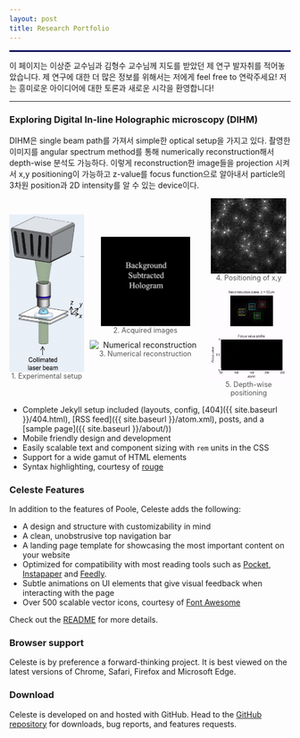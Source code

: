 ```yaml
---
layout: post
title: Research Portfolio
---
```


<hr style='border : 1.5px solid navy;'>

이 페이지는 이상준 교수님과 김형수 교수님께 지도를 받았던 제 연구 발자취를 적어놓았습니다. 제 연구에 대한 더 많은 정보를 위해서는 저에게 feel free to 연락주세요! 저는 흥미로운 아이디어에 대한 토론과 새로운 시각을 환영합니다!
<!-- Celeste is a lightweight Jekyll theme that features a minimalist, content-first design. It places your content center stage and lets your readers view them in a clutter-free environment without visual distractions. It is based on [Poole](https://github.com/poole/poole), the Jekyll butler, by [@mdo](https://github.com/mdo). -->

<hr>

### Exploring Digital In-line Holographic microscopy (DIHM)

DIHM은 single beam path를 가져서 simple한 optical setup을 가지고 있다. 촬영한 이미지를 angular spectrum method를 통해 numerically reconstruction해서 depth-wise 분석도 가능하다. 이렇게 reconstruction한 image들을
projection 시켜서 x,y positioning이 가능하고 z-value를 focus function으로 알아내서 particle의 3차원 position과 2D intensity를 알 수 있는 device이다.


<div style="display: flex; align-items: center;gap: 10px;">
  <figure style="margin: 0; text-align: center;">
    <img src="/Research/figures/DIHMsetup.jpg" alt="Experimental setup" style="width: 200px; height: auto; display: block; margin: 0 auto;">
    <figcaption style="font-size: 0.9em; color: #555;">1. Experimental setup</figcaption>
  </figure>
  <div style="display: flex; flex-direction: column;gap: 10px;">
    <figure style="margin: 0; text-align: center;">
      <img src="/Research/figures/image3.gif" alt="Acquired images" style="width: 160px; height: auto; margin-bottom: 30px; display: block; margin: 0 auto;">
      <figcaption style="font-size: 0.9em; color: #555;">2. Acquired images</figcaption>
    </figure>
    <figure style="margin: 0; text-align: center;">
      <img src="/Research/figures/image5.gif" alt="Numerical reconstruction" style="width: 200px; height: auto; display: block; margin: 0 auto;">
      <figcaption style="font-size: 0.9em; color: #555;">3. Numerical reconstruction</figcaption>
    </figure>
  </div>
  <div style="display: flex; flex-direction: column;gap: 10px;">
    <figure style="margin: 0; text-align: center;">
      <img src="/Research/figures/image6.jpeg" alt="Acquired images" style="width: 135px; height: auto; margin-bottom: 10px; display: block; margin: 0 auto;">
      <figcaption style="font-size: 0.9em; color: #555;">4. Positioning of x,y</figcaption>
    </figure>
    <figure style="margin: 0; text-align: center;">
      <img src="/Research/figures/image8.gif" alt="Numerical reconstruction" style="width: 225px; height: auto; display: block; margin: 0 auto;">
      <figcaption style="font-size: 0.9em; color: #555;">5. Depth-wise positioning</figcaption>
    </figure>
  </div>
</div>

<!--
<div style="display: flex; align-items: center;">
  <figure style="margin: 0; text-align: center;">
    <img src="/Research/figures/DIHMsetup.jpg" alt="Experimental setup" style="max-width: 60%; height: auto; display: block; margin: 0 auto;">
    <figcaption style="font-size: 0.9em; color: #555;">Experimental setup</figcaption>
  </figure>
  <div style="display: flex; flex-direction: column;">
    <figure style="margin: 0; text-align: center;">
      <img src="/Research/figures/image3.gif" alt="Acquired images" style="max-width: 170%; height: auto; margin-bottom: 10px; display: block; margin: 0 auto;">
      <figcaption style="font-size: 0.9em; color: #555;">Acquired images</figcaption>
    </figure>
    <figure style="margin: 0; text-align: center;">
      <img src="/Research/figures/image5.gif" alt="Numerical reconstruction" style="max-width: 80%; height: auto; display: block; margin: 0 auto;">
      <figcaption style="font-size: 0.9em; color: #555;">Numerical reconstruction</figcaption>
    </figure>
  </div>
  <div style="display: flex; flex-direction: column;">
    <figure style="margin: 0; text-align: center;">
      <img src="/Research/figures/image6.jpeg" alt="Acquired images" style="max-width: 100%; height: auto; margin-bottom: 10px; display: block; margin: 0 auto;">
      <figcaption style="font-size: 0.9em; color: #555;">Positioning of x,y</figcaption>
    </figure>
    <figure style="margin: 0; text-align: center;">
      <img src="/Research/figures/image8.gif" alt="Numerical reconstruction" style="max-width: 110%; height: auto; display: block; margin: 0 auto;">
      <figcaption style="font-size: 0.9em; color: #555;">Depth-wise positioning</figcaption>
    </figure>
  </div>
</div>
-->
<!--Poole is the Jekyll Butler, serving as an upstanding and effective foundation for Jekyll themes by [@mdo](https://github.com/mdo). Poole, and all its derivatives (like Celeste) includes the following:-->

* Complete Jekyll setup included (layouts, config, [404]({{ site.baseurl }}/404.html), [RSS feed]({{ site.baseurl }}/atom.xml), posts, and a [sample page]({{ site.baseurl }}/about/))
* Mobile friendly design and development
* Easily scalable text and component sizing with `rem` units in the CSS
* Support for a wide gamut of HTML elements
* Syntax highlighting, courtesy of [rouge](https://github.com/jneen/rouge)

### Celeste Features

In addition to the features of Poole, Celeste adds the following:

* A design and structure with customizability in mind
* A clean, unobstrusive top navigation bar
* A landing page template for showcasing the most important content on your website
* Optimized for compatibility with most reading tools such as [Pocket](https://getpocket.com), [Instapaper](https://www.instapaper.com) and [Feedly](https://feedly.com/).
* Subtle animations on UI elements that give visual feedback when interacting with the page
* Over 500 scalable vector icons, courtesy of [Font Awesome](https://fontawesome.com/v4.7.0/)

<!-- Additional features to follow -->
<!-- * A blog archives page, to allow easy access to old blog entries -->
<!-- * Multiple color schemes, accessible via the `@import` directive -->

Check out the [README](https://github.com/nicoelayda/celeste#readme) for more details.

### Browser support

Celeste is by preference a forward-thinking project. It is best viewed on the latest versions of Chrome, Safari, Firefox and Microsoft Edge.

### Download

Celeste is developed on and hosted with GitHub. Head to the [GitHub repository](https://github.com/nicoelayda/celeste) for downloads, bug reports, and features requests.

